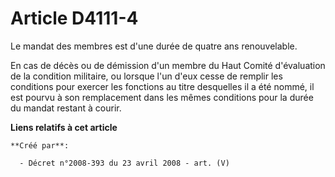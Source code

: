# Article D4111-4

Le mandat des membres est d'une durée de quatre ans renouvelable.

En cas de décès ou de démission d'un membre du Haut Comité d'évaluation de la condition militaire, ou lorsque l'un d'eux
cesse de remplir les conditions pour exercer les fonctions au titre desquelles il a été nommé, il est pourvu à son
remplacement dans les mêmes conditions pour la durée du mandat restant à courir.

**Liens relatifs à cet article**

	**Créé par**:

	  - Décret n°2008-393 du 23 avril 2008 - art. (V)
